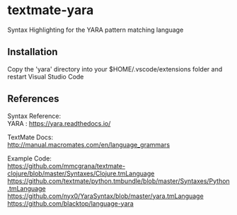 # textmate-yara
Syntax Highlighting for the YARA pattern matching language

## Installation
Copy the 'yara' directory into your $HOME/.vscode/extensions folder and restart Visual Studio Code

## References
Syntax Reference:<br>
YARA : https://yara.readthedocs.io/

TextMate Docs:<br>
http://manual.macromates.com/en/language_grammars

Example Code:<br>
https://github.com/mmcgrana/textmate-clojure/blob/master/Syntaxes/Clojure.tmLanguage
https://github.com/textmate/python.tmbundle/blob/master/Syntaxes/Python.tmLanguage
https://github.com/nyx0/YaraSyntax/blob/master/yara.tmLanguage
https://github.com/blacktop/language-yara